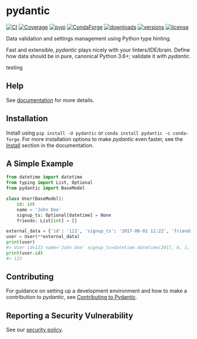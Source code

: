 # pydantic

[![CI](https://github.com/samuelcolvin/pydantic/workflows/CI/badge.svg?event=push)](https://github.com/samuelcolvin/pydantic/actions?query=event%3Apush+branch%3Amaster+workflow%3ACI)
[![Coverage](https://coverage-badge.samuelcolvin.workers.dev/samuelcolvin/pydantic.svg?v=1)](https://coverage-badge.samuelcolvin.workers.dev/redirect/samuelcolvin/pydantic)
[![pypi](https://img.shields.io/pypi/v/pydantic.svg)](https://pypi.python.org/pypi/pydantic)
[![CondaForge](https://img.shields.io/conda/v/conda-forge/pydantic.svg)](https://anaconda.org/conda-forge/pydantic)
[![downloads](https://img.shields.io/pypi/dm/pydantic.svg)](https://pypistats.org/packages/pydantic)
[![versions](https://img.shields.io/pypi/pyversions/pydantic.svg)](https://github.com/samuelcolvin/pydantic)
[![license](https://img.shields.io/github/license/samuelcolvin/pydantic.svg)](https://github.com/samuelcolvin/pydantic/blob/master/LICENSE)

Data validation and settings management using Python type hinting.

Fast and extensible, *pydantic* plays nicely with your linters/IDE/brain.
Define how data should be in pure, canonical Python 3.6+; validate it with *pydantic*.

testing

## Help

See [documentation](https://pydantic-docs.helpmanual.io/) for more details.

## Installation

Install using `pip install -U pydantic` or `conda install pydantic -c conda-forge`.
For more installation options to make *pydantic* even faster,
see the [Install](https://pydantic-docs.helpmanual.io/install/) section in the documentation.

## A Simple Example

```py
from datetime import datetime
from typing import List, Optional
from pydantic import BaseModel

class User(BaseModel):
    id: int
    name = 'John Doe'
    signup_ts: Optional[datetime] = None
    friends: List[int] = []

external_data = {'id': '123', 'signup_ts': '2017-06-01 12:22', 'friends': [1, '2', b'3']}
user = User(**external_data)
print(user)
#> User id=123 name='John Doe' signup_ts=datetime.datetime(2017, 6, 1, 12, 22) friends=[1, 2, 3]
print(user.id)
#> 123
```

## Contributing

For guidance on setting up a development environment and how to make a
contribution to *pydantic*, see
[Contributing to Pydantic](https://pydantic-docs.helpmanual.io/contributing/).

## Reporting a Security Vulnerability

See our [security policy](https://github.com/samuelcolvin/pydantic/security/policy).
